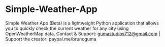 # Simple-Weather-App
Simple Weather App (Beta) is a lightweight Python application that allows you to quickly check the current weather for any city using OpenWeatherMap data. Contact &amp; Support: gumastudios712@gmail.com  | Support the creator: paypal.me/brunoguma
